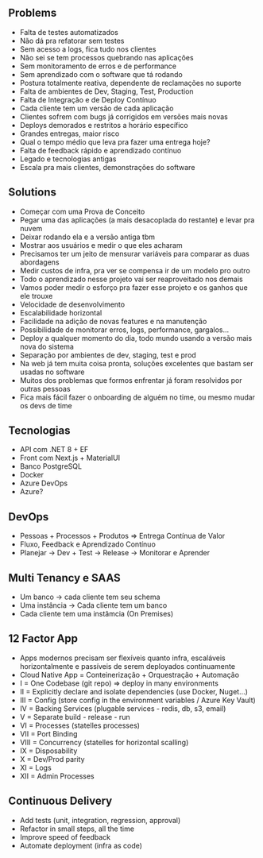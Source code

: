 ## Problems

- Falta de testes automatizados
- Não dá pra refatorar sem testes
- Sem acesso a logs, fica tudo nos clientes
- Não sei se tem processos quebrando nas aplicações
- Sem monitoramento de erros e de performance
- Sem aprendizado com o software que tá rodando
- Postura totalmente reativa, dependente de reclamações no suporte
- Falta de ambientes de Dev, Staging, Test, Production
- Falta de Integração e de Deploy Contínuo
- Cada cliente tem um versão de cada aplicação
- Clientes sofrem com bugs já corrigidos em versões mais novas
- Deploys demorados e restritos a horário específico
- Grandes entregas, maior risco
- Qual o tempo médio que leva pra fazer uma entrega hoje?
- Falta de feedback rápido e aprendizado contínuo
- Legado e tecnologias antigas
- Escala pra mais clientes, demonstrações do software

## Solutions

- Começar com uma Prova de Conceito
- Pegar uma das aplicações (a mais desacoplada do restante) e levar pra nuvem
- Deixar rodando ela e a versão antiga tbm
- Mostrar aos usuários e medir o que eles acharam
- Precisamos ter um jeito de mensurar variáveis para comparar as duas abordagens
- Medir custos de infra, pra ver se compensa ir de um modelo pro outro
- Todo o aprendizado nesse projeto vai ser reaproveitado nos demais
- Vamos poder medir o esforço pra fazer esse projeto e os ganhos que ele trouxe
- Velocidade de desenvolvimento
- Escalabilidade horizontal
- Facilidade na adição de novas features e na manutenção
- Possibilidade de monitorar erros, logs, performance, gargalos...
- Deploy a qualquer momento do dia, todo mundo usando a versão mais nova do sistema
- Separação por ambientes de dev, staging, test e prod
- Na web já tem muita coisa pronta, soluções excelentes que bastam ser usadas no software
- Muitos dos problemas que formos enfrentar já foram resolvidos por outras pessoas
- Fica mais fácil fazer o onboarding de alguém no time, ou mesmo mudar os devs de time

## Tecnologias

- API com .NET 8 + EF
- Front com Next.js + MaterialUI
- Banco PostgreSQL
- Docker
- Azure DevOps
- Azure?

## DevOps

- Pessoas + Processos + Produtos => Entrega Contínua de Valor
- Fluxo, Feedback e Aprendizado Contínuo
- Planejar -> Dev + Test -> Release -> Monitorar e Aprender

## Multi Tenancy e SAAS

- Um banco -> cada cliente tem seu schema
- Uma instância -> Cada cliente tem um banco
- Cada cliente tem uma instâmcia (On Premises)

## 12 Factor App

- Apps modernos precisam ser flexíveis quanto infra, escaláveis horizontalmente e passíveis de serem deployados continuamente
- Cloud Native App = Conteinerização + Orquestração + Automação
- I = One Codebase (git repo) => deploy in many environments
- II = Explicitly declare and isolate dependencies (use Docker, Nuget...)
- III = Config (store config in the environment variables / Azure Key Vault)
- IV = Backing Services (plugable services - redis, db, s3, email)
- V = Separate build - release - run
- VI = Processes (statelles processes)
- VII = Port Binding
- VIII = Concurrency (statelles for horizontal scalling)
- IX = Disposability
- X = Dev/Prod parity
- XI = Logs
- XII = Admin Processes

## Continuous Delivery

- Add tests (unit, integration, regression, approval)
- Refactor in small steps, all the time
- Improve speed of feedback
- Automate deployment (infra as code)
